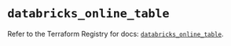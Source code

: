 # `databricks_online_table`

Refer to the Terraform Registry for docs: [`databricks_online_table`](https://registry.terraform.io/providers/databricks/databricks/1.76.0/docs/resources/online_table).
